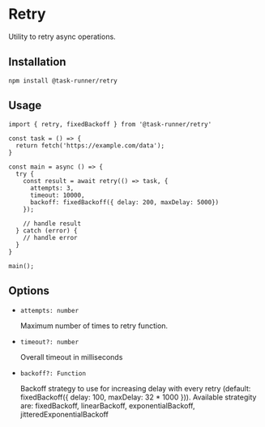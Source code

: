 # Retry

Utility to retry async operations.

## Installation

```
npm install @task-runner/retry
```

## Usage

```
import { retry, fixedBackoff } from '@task-runner/retry'

const task = () => {
  return fetch('https://example.com/data');
}

const main = async () => {
  try {
    const result = await retry(() => task, {
      attempts: 3,
      timeout: 10000,
      backoff: fixedBackoff({ delay: 200, maxDelay: 5000})
    });

    // handle result
  } catch (error) {
    // handle error
  }
}

main();
```

## Options

- `attempts: number`

  Maximum number of times to retry function.

- `timeout?: number`

  Overall timeout in milliseconds

- `backoff?: Function`

  Backoff strategy to use for increasing delay with every retry (default: fixedBackoff({ delay: 100, maxDelay: 32 * 1000 })).
  Available strategity are: fixedBackoff, linearBackoff, exponentialBackoff, jitteredExponentialBackoff
